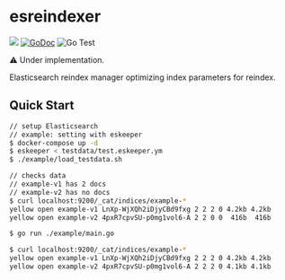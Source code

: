 # esreindexer

<img src="https://img.shields.io/badge/go-v1.17-blue.svg"/> [![GoDoc](https://godoc.org/github.com/po3rin/esreindexer?status.svg)](https://godoc.org/github.com/po3rin/esreindexer) ![Go Test](https://github.com/po3rin/esreindexer/workflows/Go%20Test/badge.svg) 

⚠️  Under implementation.

Elasticsearch reindex manager optimizing index parameters for reindex.

## Quick Start

```sh
// setup Elasticsearch
// example: setting with eskeeper
$ docker-compose up -d
$ eskeeper < testdata/test.eskeeper.ym 
$ ./example/load_testdata.sh

// checks data
// example-v1 has 2 docs
// example-v2 has no docs
$ curl localhost:9200/_cat/indices/example-*
yellow open example-v1 LnXp-WjXQh2iDjyCBd9fxg 2 2 2 0 4.2kb 4.2kb
yellow open example-v2 4pxR7cpvSU-p0mg1vol6-A 2 2 0 0  416b  416b

$ go run ./example/main.go

$ curl localhost:9200/_cat/indices/example-*
yellow open example-v1 LnXp-WjXQh2iDjyCBd9fxg 2 2 2 0 4.2kb 4.2kb
yellow open example-v2 4pxR7cpvSU-p0mg1vol6-A 2 2 2 0 4.1kb 4.1kb
```

